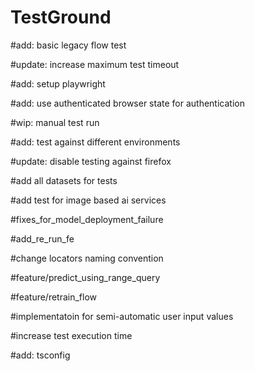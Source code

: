 # TestGround

#add: basic legacy flow test

#update: increase maximum test timeout

#add: setup playwright

#add: use authenticated browser state for authentication

#wip: manual test run

#add: test against different environments

#update: disable testing against firefox

#add all datasets for tests

#add test for image based ai services

#fixes_for_model_deployment_failure

#add_re_run_fe

#change locators naming convention

#feature/predict_using_range_query

#feature/retrain_flow

#implementatoin for semi-automatic user input values

#increase test execution time

#add: tsconfig

